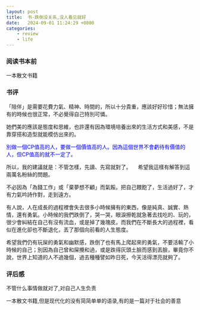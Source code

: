 ```yaml
---
layout: post
title:  书-跌倒没关系,没人看见就好
date:   2024-09-01 11:24:29 +0800
categories: 
    - review 
    - life
---
```


### 阅读书本前

一本散文书籍

### 书评

「陪伴」是需要花費力氣、精神、時間的，所以十分貴重，應該好好珍惜；無法擁有的時候也很正常，不必覺得自己特別可憐。

她們美的應該是態度和思維，也許還有因為環境培養出來的生活方式和美感，不是靠穿搭和造型就能模仿出來的。

<p style="color:blue;">別做一個CP值高的人，要做一個價值高的人。因為這個世界不會虧待有價值的人，但CP值高的就不一定了。</p>

所以，我的建議就是：不管怎樣，先讀、先寫就對了。
　希望我這樣有解答到這兩萬名粉絲的問題。

不必因為「為錢工作」或「棄夢想不顧」而氣餒。把自己餵飽了，生活過好了，才有力氣吟詩作對，走到遠方。

有人說，人在成長的過程裡會失去很多小時候擁有的東西，像是純真、誠實、熱情，還有勇氣。小時候的我們跌倒了，哭一哭，眼淚擦乾就急著去找吃的、玩的，很少會糾結在自己有沒有流血，或是掉了幾塊皮。而我們在不斷長大的過程裡，看似在進化卻也不斷退化，丟了那個向前看的人生態度。

希望我們仍有玩屎的勇氣和幽默感，跌倒了也有馬上爬起來的勇氣，不要活輸了小時候的自己；別因為自己曾和屎攪和過，或是跌得灰頭土臉而感到丟臉，畢竟你不說，世界上知道的人不過幾個，過去種種譬如昨日死，今天活得漂亮就夠了。

### 评后感

不管什么事情做就对了,对自己人生负责

一本散文书籍,但是现代化的没有简简单单的语录,有的是一篇对于社会的善意